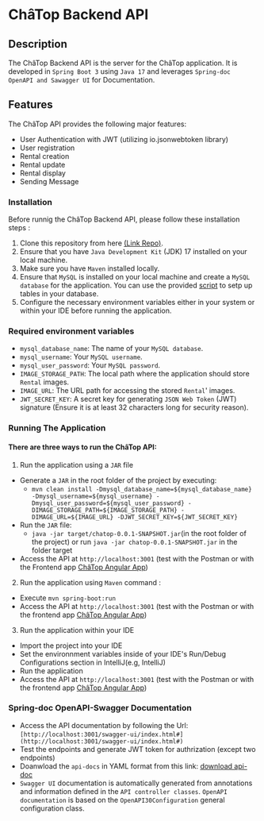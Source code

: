 # ChâTop Backend API
## Description
The ChâTop Backend API is the server for the ChâTop application. It is developed in `Spring Boot 3` using `Java 17` and leverages `Spring-doc OpenAPI and Sawagger UI` for Documentation.

## Features 
The ChâTop API provides the following major features: 
- User Authentication with JWT (utilizing io.jsonwebtoken library)
- User registration
- Rental creation
- Rental update
- Rental display
- Sending Message
  
### Installation
Before runnig the ChâTop Backend API, please follow these installation steps :
1. Clone this repository from here [(Link Repo)](https://github.com/Subhi-DaJava/ChaTop_OC.git).
2. Ensure that you have `Java Development Kit` (JDK) 17 installed on your local machine.
3. Make sure you have `Maven` installed locally.
4. Ensure that `MySQL` is installed on your local machine and create a `MySQL database` for the application. You can use the provided [script](https://github.com/OpenClassrooms-Student-Center/Developpez-le-back-end-en-utilisant-Java-et-Spring/blob/main/ressources/sql/script.sql) to setp up tables in your database.
5. Configure the necessary environment variables either in your system or within your IDE before running the application. <br/>

### Required environment variables
  * `mysql_database_name`: The name of your `MySQL database`.
  * `mysql_username`: Your `MySQL username`.
  * `mysql_user_password`: Your `MySQL password`.
  * `IMAGE_STORAGE_PATH`: The local path where the application should store `Rental` images.
  * `IMAGE_URL`: The URL path for accessing the stored `Rental`' images.
  * `JWT_SECRET_KEY`: A secret key for generating `JSON Web Token` (JWT) signature (Ensure it is at least 32 characters long for security reason).

### Running The Application
#### There are three ways to run the ChâTop API:

  1. Run the application using a `JAR` file
  * Generate a `JAR` in the root folder of the project by executing: <br/>
      - `mvn clean install -Dmysql_database_name=${mysql_database_name} -Dmysql_username=${mysql_username} -Dmysql_user_password=${mysql_user_password} -DIMAGE_STORAGE_PATH=${IMAGE_STORAGE_PATH} -DIMAGE_URL=${IMAGE_URL} -DJWT_SECRET_KEY=${JWT_SECRET_KEY}`
  * Run the `JAR` file:
      - `java -jar target/chatop-0.0.1-SNAPSHOT.jar`(in the root folder of the project) or run `java -jar chatop-0.0.1-SNAPSHOT.jar` in the folder target
  * Access the API at `http://localhost:3001` (test with the Postman or with the Frontend app [ChâTop Angular App](https://github.com/OpenClassrooms-Student-Center/Developpez-le-back-end-en-utilisant-Java-et-Spring))
  2. Run the application using `Maven` command : <br/>
  * Execute `mvn spring-boot:run`
  * Access the API at `http://localhost:3001` (test with the Postman or with the frontend app [ChâTop Angular App](https://github.com/OpenClassrooms-Student-Center/Developpez-le-back-end-en-utilisant-Java-et-Spring))
  3. Run the application within your IDE
  * Import the project into your IDE
  * Set the environnment variables inside of your IDE's Run/Debug Configurations section in IntelliJ(e.g, IntelliJ)
  * Run the application
  * Access the API at `http://localhost:3001` (test with the Postman or with the frontend app [ChâTop Angular App](https://github.com/OpenClassrooms-Student-Center/Developpez-le-back-end-en-utilisant-Java-et-Spring))
  
  ### Spring-doc OpenAPI-Swagger Documentation
  + Access the API documentation by following the Url: `[http://localhost:3001/swagger-ui/index.html#](http://localhost:3001/swagger-ui/index.html#)`
  + Test the endpoints and generate JWT token for authrization (except two endpoints)
  + Doanwload the `api-docs` in YAML format from this link: [download api-doc](http://localhost:3001/v3/api-docs.yaml)
  + `Swagger UI` documentation is automatically generated from annotations and information defined in the `API controller classes`. `OpenAPI documentation` is based on  the `OpenAPI30Configuration` general configuration class.
